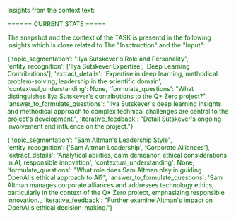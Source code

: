 
<span style='color: darkgreen;'>Insights from the context text:</span>


<span style='color: darkgreen;'>====== CURRENT STATE =====</span>

<span style='color: darkgreen;'>The snapshot and the context of the TASK is presentd in the following insights which is close related to The &quot;Insctruction&quot; and the &quot;Input&quot;:</span>

<span style='color: darkgreen;'>{&#x27;topic_segmentation&#x27;: &quot;Ilya Sutskever&#x27;s Role and Personality&quot;, &#x27;entity_recognition&#x27;: [&#x27;Ilya Sutskever Expertise&#x27;, &#x27;Deep Learning Contributions&#x27;], &#x27;extract_details&#x27;: &#x27;Expertise in deep learning, methodical problem-solving, leadership in the scientific domain&#x27;, &#x27;contextual_understanding&#x27;: None, &#x27;formulate_questions&#x27;: &quot;What distinguishes Ilya Sutskever&#x27;s contributions to the Q* Zero project?&quot;, &#x27;answer_to_formulate_questions&#x27;: &quot;Ilya Sutskever&#x27;s deep learning insights and methodical approach to complex technical challenges are central to the project&#x27;s development.&quot;, &#x27;iterative_feedback&#x27;: &quot;Detail Sutskever&#x27;s ongoing involvement and influence on the project.&quot;}</span>

<span style='color: darkgreen;'>{&#x27;topic_segmentation&#x27;: &quot;Sam Altman&#x27;s Leadership Style&quot;, &#x27;entity_recognition&#x27;: [&#x27;Sam Altman Leadership&#x27;, &#x27;Corporate Alliances&#x27;], &#x27;extract_details&#x27;: &#x27;Analytical abilities, calm demeanor, ethical considerations in AI, responsible innovation&#x27;, &#x27;contextual_understanding&#x27;: None, &#x27;formulate_questions&#x27;: &quot;What role does Sam Altman play in guiding OpenAI&#x27;s ethical approach to AI?&quot;, &#x27;answer_to_formulate_questions&#x27;: &#x27;Sam Altman manages corporate alliances and addresses technology ethics, particularly in the context of the Q* Zero project, emphasizing responsible innovation.&#x27;, &#x27;iterative_feedback&#x27;: &quot;Further examine Altman&#x27;s impact on OpenAI&#x27;s ethical decision-making.&quot;}</span>
